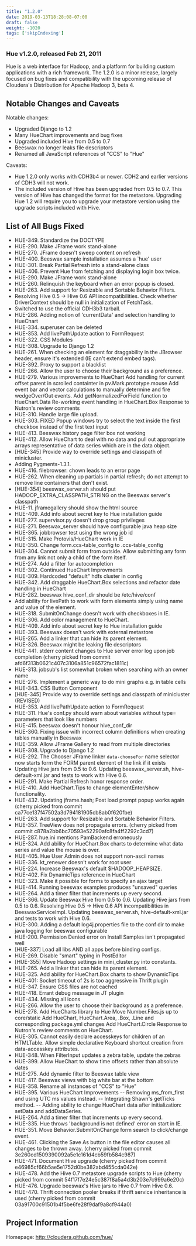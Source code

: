 ```yaml
---
title: "1.2.0"
date: 2019-03-13T18:28:08-07:00
draft: false
weight: -1020
tags: ['skipIndexing']
---
```


### Hue v1.2.0, released Feb 21, 2011


Hue is a web interface for Hadoop, and a platform for building custom
applications with a rich framework. The 1.2.0 is a minor release, largely
focused on bug fixes and compatibility with the upcoming release of Cloudera's
Distribution for Apache Hadoop 3, beta 4.

Notable Changes and Caveats
---------------------------

Notable changes:

* Upgraded Django to 1.2
* Many HueChart improvements and bug fixes
* Upgraded included Hive from 0.5 to 0.7
* Beeswax no longer leaks file descriptors
* Renamed all JavaScript references of "CCS" to "Hue"

Caveats:

* Hue 1.2.0 only works with CDH3b4 or newer. CDH2 and earlier versions of CDH3
will not work.
* The included version of Hive has been upgraded from 0.5 to 0.7. This version
of Hive has changed the format for the metastore. Upgrading Hue 1.2 will require
you to upgrade your metastore version using the upgrade scripts included with
Hive.


List of All Bugs Fixed
----------------------
* HUE-349. Standardize the DOCTYPE
* HUE-290. Make JFrame work stand-alone
* HUE-270.  JFrame doesn't sweep content on refresh
* HUE-400. Beeswax sample installation assumes a `hue' user
* HUE-301. Break Partial Refresh into a stand-alone class
* HUE-406. Prevent Hue from fetching and displaying login box twice.
* HUE-290. Make JFrame work stand-alone
* HUE-260. Relinquish the keyboard when an error popup is closed.
* HUE-263. Add support for Resizable and Sortable Behavior Filters.
* Resolving Hive 0.5 -> Hive 0.6 API incompatibilities. Check whether DriverContext should be null in initialization of FetchTask.
* Switched to use the official CDH3b3 tarball.
* HUE-286. Adding notion of 'currentData' and selection handling to HueChart
* HUE-334. superuser can be deleted
* HUE-353.  Add livePathUpdate action to FormRequest
* HUE-322. CSS Modules
* HUE-308. Upgrade to Django 1.2
* HUE-261. When checking an element for draggability in the JBrowser header, ensure it's extended (IE can't extend embed tags).
* HUE-392. Proxy to support a blacklist
* HUE-266. Allow the user to choose their background as a preference.
* HUE-279. Various improvements to HueChart   Add handling for current offset parent in scrolled containter in pv.Mark.prototype.mouse   Add event bar and vector calculations to manually determine and fire wedgeOver/Out events.   Add getNormalizedForField function to HueChart.Data   Re-working event handling in HueChart.Box   Response to Nutron's review comments
* HUE-310. Handle large file upload.
* HUE-303. FIXED Popup windows try to select the text inside the first checkbox instead of the first text input
* HUE-413. Beeswax history page filter box not working
* HUE-412. Allow HueChart to deal with no data and pull out appropriate arrays representative of data series which are in the data object.
* [HUE-345] Provide way to override settings and classpath of minicluster.
* Adding Pygments-1.3.1.
* HUE-416. filebrowser: chown leads to an error page
* HUE-262. When cleaning up partials in partial refresh; do not attempt to remove line containers that don't exist.
* [HUE-354] beeswax_server.sh should put HADOOP_EXTRA_CLASSPATH_STRING on the Beeswax server's classpath
* HUE-11. jframegallery should show the html source
* HUE-409. Add info about secret key to Hue installation guide
* HUE-277.  supervisor.py doesn't drop group privileges
* HUE-271. Beeswax_server should have configurable java heap size
* HUE-365. jobbrowser test using the wrong job id
* HUE-315.  Make Protovis/HueChart work in IE
* HUE-350.  Change form.ccs-table_config to .ccs-table_config
* HUE-304. Cannot submit form from outside. Allow submitting any form from any link not only a child of the form itself.
* HUE-274. Add a filter for autocompletion
* HUE-302. Continued HueChart Improvments
* HUE-309. Hardcoded "default" hdfs cluster in config
* HUE-342.  Add draggable HueChart.Box selections and refactor date handling in HueChart
* HUE-282. beeswax hive_conf_dir should be /etc/hive/conf
* Add ability for livePath to work with form elements simply using name and value of the element.
* HUE-318.  SubmitOnChange doesn't work with checkboxes in IE.
* HUE-306. Add color management to HueChart.
* HUE-409. Add info about secret key to Hue installation guide
* HUE-393. Beeswax doesn't work with external metastore
* HUE-265. Add a linker that can hide its parent element.
* HUE-326. Beeswax might be leaking file descriptors
* HUE-441. stderr content changes to Hue server error log upon job completion (cherry picked from commit afd6f313b0621c407c3106a851c96572fac1811c)
* HUE-313. jobsub's list somewhat broken when searching with an owner name
* HUE-276. Implement a generic way to do mini graphs e.g. in table cells
* HUE-343. CSS Button Component
* [HUE-345] Provide way to override settings and classpath of minicluster (REVISED)
* HUE-353. Add livePathUpdate action to FormRequest
* HUE-311. Hue's conf.py should warn about variables without type= parameters that look like numbers
* HUE-415. beeswax doesn't honour hive_conf_dir
* HUE-360. Fixing issue with incorrect column definitions when creating tables manually in Beeswax
* HUE-359. Allow JFrame Gallery to read from multiple directories
* HUE-308. Upgrade to Django 1.2
* HUE-292. The Chooser JFrame linker `data-chooseFor` name selector now starts form the FORM parent element of the link if it exists
* Updating Hive jars from 0.5 to 0.6. Updating beeswax_server.sh, hive-default-xml.jar and tests to work with Hive 0.6.
* HUE-291. Make Partial Refresh honor response order.
* HUE-410. Add HueChart.Tips to change elementEnter/show functionality.
* HUE-432. Updating jframe.hash; Post load prompt popup works again (cherry picked from commit ca77ce137f47502a3d794181905cb8ab0f620fbe)
* HUE-263. Add support for Resizable and Sortable Behavior Filters.
* HUE-357. TreeView does not propagate errors. (cherry picked from commit c878a2bb6bc70593e52290afc8fa4ff2292c3cd7)
* HUE-287. hue.ini mentions PamBackend erroneously
* HUE-324. Add ability for HueChart.Box charts to determine what data series and value the mouse is over.
* HUE-405. Hue User Admin does not support non-ascii names
* HUE-336. kt_renewer doesn't work for root user
* HUE-224. Increase Beeswax's default $HADOOP_HEAPSIZE.
* HUE-402.  Fix DynamicTips reference in HueChart
* HUE-323. Make it possible for forms to specify an ajax target
* HUE-414. Running beeswax examples produces "unsaved" queries
* HUE-264. Add a timer filter that increments up every second.
* HUE-366. Update Beeswax Hive from 0.5 to 0.6. Updating Hive jars from 0.5 to 0.6. Resolving Hive 0.5 -> Hive 0.6 API incompatibilities in BeeswaxServiceImpl. Updating beeswax_server.sh, hive-default-xml.jar and tests to work with Hive 0.6.
* HUE-300. Adding a default log4j.properties file to the conf dir to make java logging for beeswax configurable
* HUE-200. Permission Denied error on Install Samples isn't propagated well
* [HUE-337] Load all libs AND all apps before binding configs.
* HUE-269. Disable "smart" typing in PostEditor
* [HUE-355] Move Hadoop settings in mini_cluster.py into constants.
* HUE-265. Add a linker that can hide its parent element.
* HUE-325.  Add ability for HueChart.Box charts to show DynamicTips
* HUE-401: Socket timeout of 2s is too aggressive in Thrift plugin
* HUE-347. Ensure CSS files are not cached
* HUE-418. Errant debug message in JT plugin
* HUE-434. Missing all icons
* HUE-266. Allow the user to choose their background as a preference.
* HUE-278. Add HueCharts library to Hue   Move Number.Files.js up to core/static   Add HueChart, HueChart.Area, .Box, .Line and corresponding package.yml changes   Add HueChart.Circle   Response to Nutron's review comments on HueChart.
* HUE-305. Cannot easily declare accesskeys for children of an HTMLTable. Allow simple declarative Keyboard shortcut creation from data-accesskey attributes.
* HUE-348. When FilterInput updates a zebra table, update the zebras
* HUE-399.  Allow HueChart to show time offsets rather than absolute dates
* HUE-275. Add dynamic filter to Beeswax table view
* HUE-417. Beeswax views with big white bar at the bottom
* HUE-358. Rename all instances of "CCS" to "Hue"
* HUE-395.  Various HueChart Improvements   -- Removing ms_from_first and using UTC ms values instead.   -- Integrating Shawn's getTicks method.   -- Adding ability to change HueChart data after initialization: setData and addDataSeries.
* HUE-264. Add a timer filter that increments up every second.
* HUE-335.  Hue throws 'background is not defined' error on start in IE.
* HUE-351. Move Behavior.SubmitOnChange form search to click/change event.
* HUE-461. Clicking the Save As button in the file editor causes all changes to be thrown away. (cherry picked from commit 3e260cd1509390092a5e1c161d4cb59fb584c987)
* HUE-471. Document Hive upgrade (cherry picked from commit e46985cf66b5ae5e1752d0be382abd455cda042e)
* HUE-478. Add the Hive 0.7 metastore upgrade scripts to Hue (cherry picked from commit 54f17f7e24e5c387f8a5a4d3b203e7c999a6e20c)
* HUE-476. Upgrade beeswax's Hive jars to Hive 0.7 from Hive 0.6.
* HUE-470. Thrift connection pooler breaks if thrift service inheritance is used (cherry picked from commit 03a91700c91501b4f5be6fe28f9daf9a8cf944a0)

Project Information
-------------------
Homepage: http://cloudera.github.com/hue/
